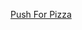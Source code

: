 ---
layout: post
wordpress_id: 1741
wordpress_url: http://noesbueno.com/archives/1741
date: '2014-08-11 18:56:29 -0500'
date_gmt: '2014-08-11 23:56:29 -0500'
body: |
  <p><a href="http://welcome.pushforpizza.com/">Push For Pizza</a></p>
---